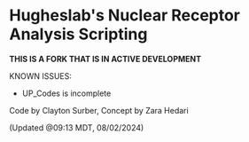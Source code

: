 # Hugheslab's Nuclear Receptor Analysis Scripting

**THIS IS A FORK THAT IS IN ACTIVE DEVELOPMENT**

KNOWN ISSUES:
- UP_Codes is incomplete

Code by Clayton Surber, Concept by Zara Hedari

(Updated @09:13 MDT, 08/02/2024)
